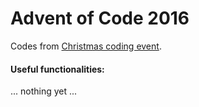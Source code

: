 # Advent of Code 2016

Codes from [Christmas coding event](https://adventofcode.com/2016). 

#### Useful functionalities: 

... nothing yet ...
